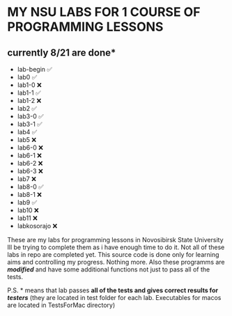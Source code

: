 # **MY NSU LABS FOR 1 COURSE OF PROGRAMMING LESSONS**
## currently 8/21 are done*

- lab-begin ✅
- lab0 ✅
- lab1-0 ❌
- lab1-1 ✅
- lab1-2 ❌
- lab2 ✅
- lab3-0 ✅
- lab3-1 ✅
- lab4 ✅
- lab5 ❌
- lab6-0 ❌
- lab6-1 ❌
- lab6-2 ❌
- lab6-3 ❌
- lab7 ❌
- lab8-0 ✅
- lab8-1 ❌
- lab9 ✅
- lab10 ❌
- lab11 ❌
- labkosorajo ❌

These are my labs for programming lessons in Novosibirsk State University
Ill be trying to complete them as i have enough time to do it.
Not all of these labs in repo are completed yet.
This source code is done only for learning aims and controlling my progress. Nothing more.
Also these programms are **_modified_** and have some additional functions not just to pass all of the tests.

P.S. * means that lab passes **all of the tests and gives correct results for _testers_** (they are located in test folder for each lab. Executables for macos are located in TestsForMac directory)

